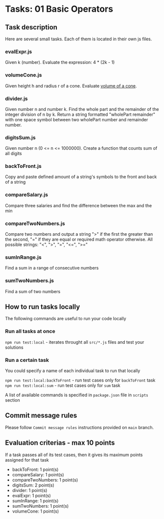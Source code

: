 # Tasks: 01 Basic Operators

## Task description

Here are several small tasks. Each of them is located in their own js files.

### evalExpr.js

Given k (number). Evaluate the expression: 4 \* (2k - 1)

### volumeCone.js

Given height h and radius r of a cone. Evaluate [volume of a cone](https://www.cuemath.com/measurement/volume-of-cone/).

### divider.js

Given number n and number k. Find the whole part and the remainder of the integer division of n by k. Return a string formatted "wholePart remainder" with one space symbol between two wholePart number and remainder number.

### digitsSum.js

Given number n (0 <= n <= 1000000). Create a function that counts sum of all digits

### backToFront.js

Copy and paste defined amount of a string's symbols to the front and back of a string

### compareSalary.js

Compare three salaries and find the difference between the max and the min

### compareTwoNumbers.js

Compare two numbers and output a string ">" if the first the greater than the second, "=" if they are equal or required math operator otherwise. All possible strings: "<", ">", "=", "<=", ">="

### sumInRange.js

Find a sum in a range of consecutive numbers

### sumTwoNumbers.js

Find a sum of two numbers

## How to run tasks locally

The following commands are useful to run your code locally

### Run all tasks at once

`npm run test:local` - iterates throught all `src/*.js` files and test your solutions

### Run a certain task

You could specify a name of each individual task to run that locally

`npm run test:local:backToFront` - run test cases only for `backToFront` task
`npm run test:local:sum` - run test cases only for `sum` task

A list of available commands is specified in `package.json` file in `scripts` section

## Commit message rules

Please follow `Commit message rules` instructions provided on `main` branch.

## Evaluation criterias - max 10 points

If a task passes all of its test cases, then it gives its maximum points assigned for that task

- backToFront: 1 point(s)
- compareSalary: 1 point(s)
- compareTwoNumbers: 1 point(s)
- digitsSum: 2 point(s)
- divider: 1 point(s)
- evalExpr: 1 point(s)
- sumInRange: 1 point(s)
- sumTwoNumbers: 1 point(s)
- volumeCone: 1 point(s)
